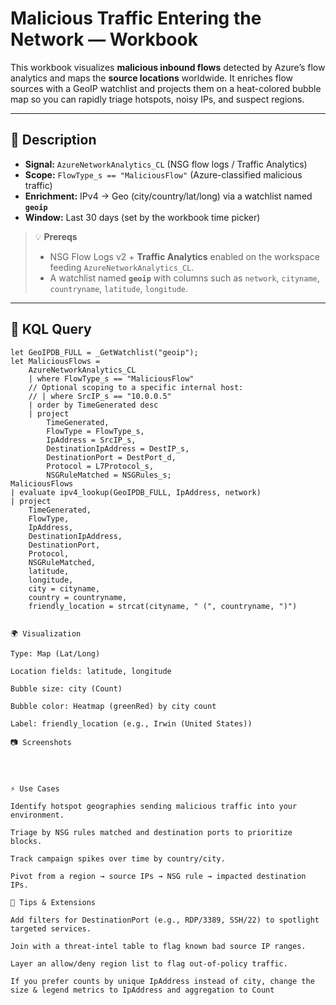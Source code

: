 # Malicious Traffic Entering the Network — Workbook

This workbook visualizes **malicious inbound flows** detected by Azure’s flow analytics and maps the **source locations** worldwide. It enriches flow sources with a GeoIP watchlist and projects them on a heat-colored bubble map so you can rapidly triage hotspots, noisy IPs, and suspect regions.

---

## 📖 Description

- **Signal:** `AzureNetworkAnalytics_CL` (NSG flow logs / Traffic Analytics)  
- **Scope:** `FlowType_s == "MaliciousFlow"` (Azure-classified malicious traffic)  
- **Enrichment:** IPv4 → Geo (city/country/lat/long) via a watchlist named **`geoip`**  
- **Window:** Last 30 days (set by the workbook time picker)

> 💡 **Prereqs**
> - NSG Flow Logs v2 + **Traffic Analytics** enabled on the workspace feeding `AzureNetworkAnalytics_CL`.  
> - A watchlist named **`geoip`** with columns such as `network`, `cityname`, `countryname`, `latitude`, `longitude`.

---

## 🔎 KQL Query

```kql
let GeoIPDB_FULL = _GetWatchlist("geoip");
let MaliciousFlows =
    AzureNetworkAnalytics_CL
    | where FlowType_s == "MaliciousFlow"
    // Optional scoping to a specific internal host:
    // | where SrcIP_s == "10.0.0.5"
    | order by TimeGenerated desc
    | project
        TimeGenerated,
        FlowType = FlowType_s,
        IpAddress = SrcIP_s,
        DestinationIpAddress = DestIP_s,
        DestinationPort = DestPort_d,
        Protocol = L7Protocol_s,
        NSGRuleMatched = NSGRules_s;
MaliciousFlows
| evaluate ipv4_lookup(GeoIPDB_FULL, IpAddress, network)
| project
    TimeGenerated,
    FlowType,
    IpAddress,
    DestinationIpAddress,
    DestinationPort,
    Protocol,
    NSGRuleMatched,
    latitude,
    longitude,
    city = cityname,
    country = countryname,
    friendly_location = strcat(cityname, " (", countryname, ")")


🌍 Visualization

Type: Map (Lat/Long)

Location fields: latitude, longitude

Bubble size: city (Count)

Bubble color: Heatmap (greenRed) by city count

Label: friendly_location (e.g., Irwin (United States))

📷 Screenshots




⚡ Use Cases

Identify hotspot geographies sending malicious traffic into your environment.

Triage by NSG rules matched and destination ports to prioritize blocks.

Track campaign spikes over time by country/city.

Pivot from a region → source IPs → NSG rule → impacted destination IPs.

🧩 Tips & Extensions

Add filters for DestinationPort (e.g., RDP/3389, SSH/22) to spotlight targeted services.

Join with a threat-intel table to flag known bad source IP ranges.

Layer an allow/deny region list to flag out-of-policy traffic.

If you prefer counts by unique IpAddress instead of city, change the size & legend metrics to IpAddress and aggregation to Count
